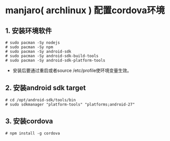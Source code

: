 # manjaro( archlinux ) 配置cordova环境
## 1. 安装环境软件
```
# sudo pacman -Sy nodejs
# sudo pacman -Sy npm
# sudo pacman -Sy android-sdk
# sudo pacman -Sy android-sdk-build-tools
# sudo pacman -Sy android-sdk-platform-tools
```
* 安装后要通过重启或者source /etc/profile使环境变量生效。

## 2. 安装android sdk target
```
# cd /opt/android-sdk/tools/bin
# sudo sdkmanager "platform-tools" "platforms;android-27"
```
## 3. 安装cordova
```
# npm install -g cordova
```